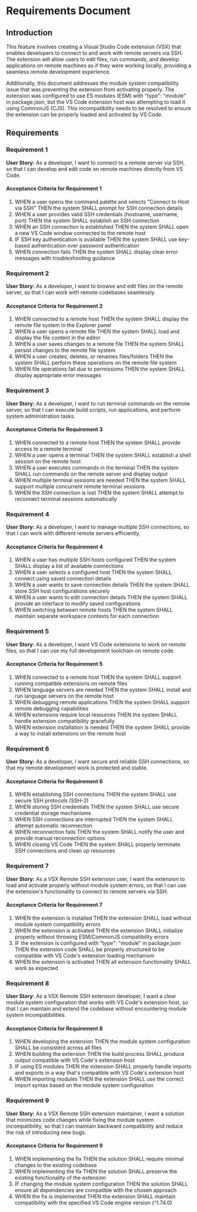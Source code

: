 # Requirements Document

## Introduction

This feature involves creating a Visual Studio Code extension (VSX) that enables developers to connect to and work with remote servers via SSH. The extension will allow users to edit files, run commands, and develop applications on remote machines as if they were working locally, providing a seamless remote development experience.

Additionally, this document addresses the module system compatibility issue that was preventing the extension from activating properly. The extension was configured to use ES modules (ESM) with "type": "module" in package.json, but the VS Code extension host was attempting to load it using CommonJS (CJS). This incompatibility needs to be resolved to ensure the extension can be properly loaded and activated by VS Code.

## Requirements

### Requirement 1

**User Story:** As a developer, I want to connect to a remote server via SSH, so that I can develop and edit code on remote machines directly from VS Code.

#### Acceptance Criteria for Requirement 1

1. WHEN a user opens the command palette and selects "Connect to Host via SSH" THEN the system SHALL prompt for SSH connection details
2. WHEN a user provides valid SSH credentials (hostname, username, port) THEN the system SHALL establish an SSH connection
3. WHEN an SSH connection is established THEN the system SHALL open a new VS Code window connected to the remote host
4. IF SSH key authentication is available THEN the system SHALL use key-based authentication over password authentication
5. WHEN connection fails THEN the system SHALL display clear error messages with troubleshooting guidance

### Requirement 2

**User Story:** As a developer, I want to browse and edit files on the remote server, so that I can work with remote codebases seamlessly.

#### Acceptance Criteria for Requirement 2

1. WHEN connected to a remote host THEN the system SHALL display the remote file system in the Explorer panel
2. WHEN a user opens a remote file THEN the system SHALL load and display the file content in the editor
3. WHEN a user saves changes to a remote file THEN the system SHALL persist changes to the remote file system
4. WHEN a user creates, deletes, or renames files/folders THEN the system SHALL perform these operations on the remote file system
5. WHEN file operations fail due to permissions THEN the system SHALL display appropriate error messages

### Requirement 3

**User Story:** As a developer, I want to run terminal commands on the remote server, so that I can execute build scripts, run applications, and perform system administration tasks.

#### Acceptance Criteria for Requirement 3

1. WHEN connected to a remote host THEN the system SHALL provide access to a remote terminal
2. WHEN a user opens a terminal THEN the system SHALL establish a shell session on the remote host
3. WHEN a user executes commands in the terminal THEN the system SHALL run commands on the remote server and display output
4. WHEN multiple terminal sessions are needed THEN the system SHALL support multiple concurrent remote terminal sessions
5. WHEN the SSH connection is lost THEN the system SHALL attempt to reconnect terminal sessions automatically

### Requirement 4

**User Story:** As a developer, I want to manage multiple SSH connections, so that I can work with different remote servers efficiently.

#### Acceptance Criteria for Requirement 4

1. WHEN a user has multiple SSH hosts configured THEN the system SHALL display a list of available connections
2. WHEN a user selects a configured host THEN the system SHALL connect using saved connection details
3. WHEN a user wants to save connection details THEN the system SHALL store SSH host configurations securely
4. WHEN a user wants to edit connection details THEN the system SHALL provide an interface to modify saved configurations
5. WHEN switching between remote hosts THEN the system SHALL maintain separate workspace contexts for each connection

### Requirement 5

**User Story:** As a developer, I want VS Code extensions to work on remote files, so that I can use my full development toolchain on remote code.

#### Acceptance Criteria for Requirement 5

1. WHEN connected to a remote host THEN the system SHALL support running compatible extensions on remote files
2. WHEN language servers are needed THEN the system SHALL install and run language servers on the remote host
3. WHEN debugging remote applications THEN the system SHALL support remote debugging capabilities
4. WHEN extensions require local resources THEN the system SHALL handle extension compatibility gracefully
5. WHEN extension installation is needed THEN the system SHALL provide a way to install extensions on the remote host

### Requirement 6

**User Story:** As a developer, I want secure and reliable SSH connections, so that my remote development work is protected and stable.

#### Acceptance Criteria for Requirement 6

1. WHEN establishing SSH connections THEN the system SHALL use secure SSH protocols (SSH-2)
2. WHEN storing SSH credentials THEN the system SHALL use secure credential storage mechanisms
3. WHEN SSH connections are interrupted THEN the system SHALL attempt automatic reconnection
4. WHEN reconnection fails THEN the system SHALL notify the user and provide manual reconnection options
5. WHEN closing VS Code THEN the system SHALL properly terminate SSH connections and clean up resources

### Requirement 7

**User Story:** As a VSX Remote SSH extension user, I want the extension to load and activate properly without module system errors, so that I can use the extension's functionality to connect to remote servers via SSH.

#### Acceptance Criteria for Requirement 7

1. WHEN the extension is installed THEN the extension SHALL load without module system compatibility errors
2. WHEN the extension is activated THEN the extension SHALL initialize properly without throwing ESM/CommonJS compatibility errors
3. IF the extension is configured with "type": "module" in package.json THEN the extension code SHALL be properly structured to be compatible with VS Code's extension loading mechanism
4. WHEN the extension is activated THEN all extension functionality SHALL work as expected

### Requirement 8

**User Story:** As a VSX Remote SSH extension developer, I want a clear module system configuration that works with VS Code's extension host, so that I can maintain and extend the codebase without encountering module system incompatibilities.

#### Acceptance Criteria for Requirement 8

1. WHEN developing the extension THEN the module system configuration SHALL be consistent across all files
2. WHEN building the extension THEN the build process SHALL produce output compatible with VS Code's extension host
3. IF using ES modules THEN the extension SHALL properly handle imports and exports in a way that's compatible with VS Code's extension host
4. WHEN importing modules THEN the extension SHALL use the correct import syntax based on the module system configuration

### Requirement 9

**User Story:** As a VSX Remote SSH extension maintainer, I want a solution that minimizes code changes while fixing the module system incompatibility, so that I can maintain backward compatibility and reduce the risk of introducing new bugs.

#### Acceptance Criteria for Requirement 9

1. WHEN implementing the fix THEN the solution SHALL require minimal changes to the existing codebase
2. WHEN implementing the fix THEN the solution SHALL preserve the existing functionality of the extension
3. IF changing the module system configuration THEN the solution SHALL ensure all dependencies are compatible with the chosen approach
4. WHEN the fix is implemented THEN the extension SHALL maintain compatibility with the specified VS Code engine version (^1.74.0)